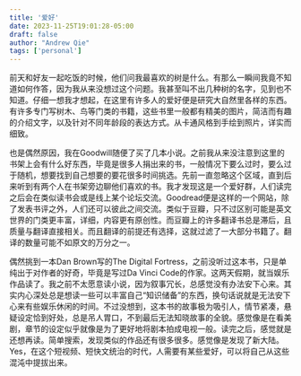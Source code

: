 ```yaml
---
title: '爱好'
date: 2023-11-25T19:01:28-05:00
draft: false
author: "Andrew Qie"
tags: ['personal']
---
```


前天和好友一起吃饭的时候，他们问我最喜欢的树是什么。有那么一瞬间我竟不知道如何作答，因为我从来没想过这个问题。我甚至叫不出几种树的名字，见到也不知道。仔细一想我才想起，在这里有许多人的爱好便是研究大自然里各样的东西。有许多专门写树木、鸟等门类的书籍，这些书里一般都有精美的图片，简洁而有趣的介绍文字，以及针对不同年龄段的表达方式。从卡通风格到手绘到照片，详实而细致。

也是偶然原因，我在Goodwill随便了买了几本小说。之前我从来没注意到这里的书架上会有什么好东西，毕竟是很多人捐出来的书，一般情况下要么过时，要么过于随机，想要找到自己想要的要花很多时间挑选。先前一直忽略这个区域，直到后来听到有两个人在书架旁边聊他们喜欢的书。我才发现这是一个爱好群，人们读完之后会在类似读书会或是线上某个论坛交流。Goodread便是这样的一个网站，除了发表书评之外，人们还可以彼此之间交流。类似于豆瓣，只不过区别可能是英文世界的门类更丰富，详细，内容更有原创性。而豆瓣上的许多翻译书总是滞后，且质量与翻译直接相关。而且翻译的前提还有选择，这就过滤了一大部分书籍了。翻译的数量可能不如原文的万分之一。

偶然挑到一本Dan Brown写的The Digital Fortress，之前没听过这本书，只是单纯出于对作者的好奇，毕竟是写过Da Vinci Code的作家。这两天假期，就当娱乐作品读了。我之前不太愿意读小说，因为叙事冗长，总感觉没有办法安下心来。其实内心深处总是想读一些可以丰富自己“知识储备”的东西，换句话说就是无法安下心来有些娱乐休闲的时间。不过没想到，这本书的故事极为吸引人，情节紧凑，悬疑设定恰到好处，总是吊人胃口，不到最后无法知晓故事的全貌。感觉像是在看美剧，章节的设定似乎就像是为了更好地将剧本拍成电视一般。读完之后，感觉就是还想再读。简单搜索，发现类似的作品还有很多很多。感觉像是发现了新大陆。Yes，在这个短视频、短快文统治的时代，人需要有某些爱好，可以将自己从这些混沌中提拔出来。